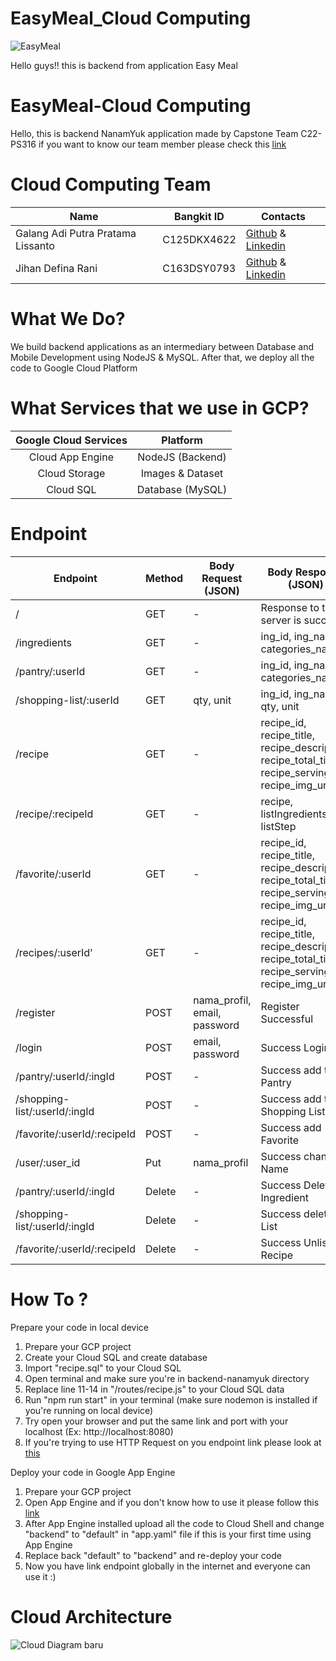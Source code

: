 # EasyMeal_Cloud Computing
![EasyMeal](https://github.com/Team-EasyMeal-C23-PC677/EasyMeal_CC/assets/97155903/1568123a-f59e-4cb0-8c62-085af733276c)

Hello guys!! this is backend from application Easy Meal

# EasyMeal-Cloud Computing
Hello, this is backend NanamYuk application made by Capstone Team C22-PS316
if you want to know our team member please check this [link](https://github.com/Team-EasyMeal-C23-PC677#-team-member)

# Cloud Computing Team

|  Name | Bangkit ID | Contacts |
| ------------ | ------------ | ------------ |
| Galang Adi Putra Pratama Lissanto	 | C125DKX4622 | [Github](https://github.com/GalangHaze) & [Linkedin](https://www.linkedin.com/in/galang-adi-putra-pratama-lissanto-2603991b0/)|
| Jihan Defina Rani	 | C163DSY0793	| [Github](https://github.com/JihanDefina28) & [Linkedin](https://www.linkedin.com/in/jihan-defina/) |

# What We Do?
We build backend applications as an intermediary between Database and Mobile Development using NodeJS & MySQL. After that, we deploy all the code to Google Cloud Platform

# What Services that we use in GCP?
|   Google Cloud Services |                                Platform                                |
| :----------------: | :----------------------------------------------------------------: |
|   Cloud App Engine     |      NodeJS (Backend)                        |
| Cloud Storage |  Images & Dataset          |
| Cloud SQL |  Database (MySQL)          |

# Endpoint

|  Endpoint | Method | Body Request (JSON) | Body Response (JSON) |
| ------------ | ------------ | ------------ | ------------ |
| / | GET | - | Response to this server is success |
| /ingredients | GET | - | ing_id, ing_name, categories_name |
| /pantry/:userId | GET | - | ing_id, ing_name, categories_name |
| /shopping-list/:userId | GET | qty, unit | ing_id, ing_name, qty, unit |
| /recipe | GET | - | recipe_id, recipe_title, recipe_description, recipe_total_time, recipe_serving, recipe_img_url |
| /recipe/:recipeId | GET | - | recipe, listIngredients, listStep |
| /favorite/:userId | GET | - | recipe_id, recipe_title, recipe_description, recipe_total_time, recipe_serving, recipe_img_url |
| /recipes/:userId' | GET | - | recipe_id, recipe_title, recipe_description, recipe_total_time, recipe_serving, recipe_img_url |
| /register | POST | nama_profil, email, password | Register Successful |
| /login | POST | email, password | Success Login |
| /pantry/:userId/:ingId | POST | - | Success add to Pantry |
| /shopping-list/:userId/:ingId | POST | - | Success add to Shopping List |
| /favorite/:userId/:recipeId | POST | - | Success add Favorite |
| /user/:user_id | Put | nama_profil | Success change Name |
| /pantry/:userId/:ingId | Delete | - | Success Delete Ingredient |
| /shopping-list/:userId/:ingId | Delete | - | Success delete List  |
| /favorite/:userId/:recipeId | Delete | - | Success Unlist Recipe |

# How To ?

Prepare your code in local device

1. Prepare your GCP project
2. Create your Cloud SQL and create database
3. Import "recipe.sql" to your Cloud SQL
4. Open terminal and make sure you're in backend-nanamyuk directory
5. Replace line 11-14 in "/routes/recipe.js" to your Cloud SQL data
6. Run "npm run start" in your terminal (make sure nodemon is installed if you're running on local device)
7. Try open your browser and put the same link and port with your localhost (Ex: http://localhost:8080)
8. If you're trying to use HTTP Request on you endpoint link please look at [this](https://github.com/Team-EasyMeal-C23-PC677/EasyMeal_CC#endpoint)


Deploy your code in Google App Engine
1. Prepare your GCP project
2. Open App Engine and if you don't know how to use it please follow this [link](https://cloud.google.com/appengine/docs/standard/nodejs/create-app)
3. After App Engine installed upload all the code to Cloud Shell and change "backend" to "default" in "app.yaml" file if this is your first time using App Engine
4. Replace back "default" to "backend" and re-deploy your code
5. Now you have link endpoint globally in the internet and everyone can use it :)

# Cloud Architecture
![Cloud Diagram baru](https://github.com/Team-EasyMeal-C23-PC677/EasyMeal_CC/assets/97155903/cdbd5cc4-c728-4889-9b63-18d577b57468)
